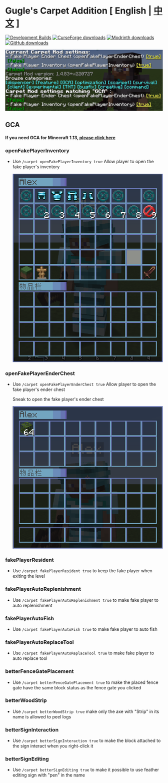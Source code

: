 # Gugle's Carpet Addition [ English | [中文](README_cn.md) ]

[![Development Builds](https://github.com/Gu-ZT/gugle-carpet-addition/workflows/Build%20Mod/badge.svg)](https://github.com/Gu-ZT/gugle-carpet-addition/actions/workflows/ci.yml)
[![CurseForge downloads](http://cf.way2muchnoise.eu/full_662867_downloads.svg)](https://www.curseforge.com/minecraft/mc-mods/guglecarpetaddition)
[![Modrinth downloads](https://img.shields.io/modrinth/dt/gca?color=00AF5C&label=Modrinth%20downloads&logo=modrinth)](https://modrinth.com/mod/gca)
[![GitHub downloads](https://img.shields.io/github/downloads/Gu-ZT/gugle-carpet-addition/total?label=Github%20downloads&logo=github)](https://github.com/Gu-ZT/gugle-carpet-addition/releases)

![menu](docs/pics/menu_en.png)

## GCA

#### If you need GCA for Minecraft 1.13, [please click here](https://github.com/Gu-ZT/TISCarpet113WithGCA/releases/latest)

### openFakePlayerInventory

* Use `/carpet openFakePlayerInventory true` Allow player to open the fake player's inventory

  ![menu](docs/pics/inv.png)

### openFakePlayerEnderChest

* Use `/carpet openFakePlayerEnderChest true` Allow player to open the fake player's ender chest

  Sneak to open the fake player's ender chest

  ![menu](docs/pics/ender.png)

### fakePlayerResident

* Use `/carpet fakePlayerResident true` to keep the fake player when exiting the level

### fakePlayerAutoReplenishment

* Use `/carpet fakePlayerAutoReplenishment true` to make fake player to auto replenishment

### fakePlayerAutoFish

* Use `/carpet fakePlayerAutoFish true` to make fake player to auto fish

### fakePlayerAutoReplaceTool

* Use `/carpet fakePlayerAutoReplaceTool true` to make fake player to auto replace tool

### betterFenceGatePlacement

* Use `/carpet betterFenceGatePlacement true` to make the placed fence gate have the same block status as the fence gate
  you clicked

### betterWoodStrip

* Use `/carpet betterWoodStrip true` make only the axe with "Strip" in its name is allowed to peel logs

### betterSignInteraction

* Use `/carpet betterSignInteraction true` to make the block attached to the sign interact when you right-click it

### betterSignEditing

* Use `/carpet betterSignEditing true` to make it possible to use feather editing sign with "pen" in the name
